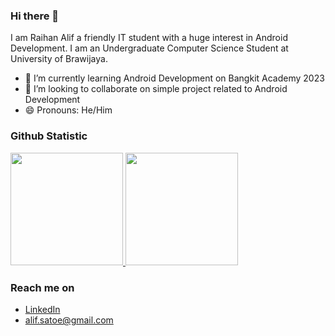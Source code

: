 ### Hi there 👋

I am Raihan Alif a friendly IT student with a huge interest in Android Development. I am an Undergraduate Computer Science Student at University of Brawijaya.
<!-- -  I’m currently working on ... -->
- 🔭 I’m currently learning Android Development on Bangkit Academy 2023 
- 👯 I’m looking to collaborate on simple project related to Android Development
- 😄 Pronouns: He/Him
<!-- - ⚡ Fun fact: ... -->

### Github Statistic
<p align="left">
<a href="https://github.com/rhnlf">
  <img height="180em" src="https://github-readme-stats-eight-theta.vercel.app/api?username=rhnlf&show_icons=true&theme=algolia&include_all_commits=true&count_private=true"/>
  <img height="180em" src="https://github-readme-stats-eight-theta.vercel.app/api/top-langs/?username=rhnlf&layout=compact&langs_count=8&theme=algolia"/>
</a>
</p>

### Reach me on
- <a href="https://www.linkedin.com/in/raihanalif/">LinkedIn</a>
- alif.satoe@gmail.com
